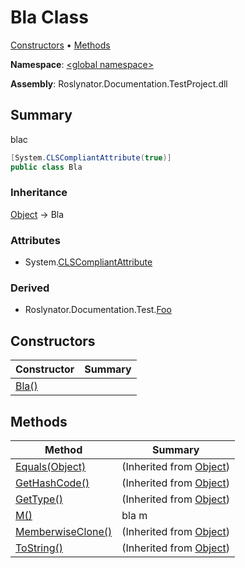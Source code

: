 # Bla Class

[Constructors](#constructors) &#x2022; [Methods](#methods)

**Namespace**: [\<global namespace>](../README.md)

**Assembly**: Roslynator\.Documentation\.TestProject\.dll

## Summary

blac

```csharp
[System.CLSCompliantAttribute(true)]
public class Bla
```

### Inheritance

[Object](https://docs.microsoft.com/en-us/dotnet/api/system.object) &#x2192; Bla

### Attributes

* System\.[CLSCompliantAttribute](https://docs.microsoft.com/en-us/dotnet/api/system.clscompliantattribute)

### Derived

* Roslynator\.Documentation\.Test\.[Foo](../../Roslynator/Documentation/Test/Foo/README.md)

## Constructors

| Constructor | Summary |
| ----------- | ------- |
| [Bla()](-ctor/README.md) | |

## Methods

| Method | Summary |
| ------ | ------- |
| [Equals(Object)](https://docs.microsoft.com/en-us/dotnet/api/system.object.equals) |  \(Inherited from [Object](https://docs.microsoft.com/en-us/dotnet/api/system.object)\) |
| [GetHashCode()](https://docs.microsoft.com/en-us/dotnet/api/system.object.gethashcode) |  \(Inherited from [Object](https://docs.microsoft.com/en-us/dotnet/api/system.object)\) |
| [GetType()](https://docs.microsoft.com/en-us/dotnet/api/system.object.gettype) |  \(Inherited from [Object](https://docs.microsoft.com/en-us/dotnet/api/system.object)\) |
| [M()](M/README.md) | bla m |
| [MemberwiseClone()](https://docs.microsoft.com/en-us/dotnet/api/system.object.memberwiseclone) |  \(Inherited from [Object](https://docs.microsoft.com/en-us/dotnet/api/system.object)\) |
| [ToString()](https://docs.microsoft.com/en-us/dotnet/api/system.object.tostring) |  \(Inherited from [Object](https://docs.microsoft.com/en-us/dotnet/api/system.object)\) |

